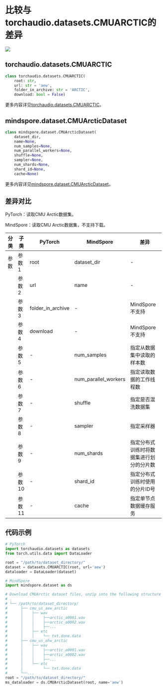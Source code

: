 # 比较与torchaudio.datasets.CMUARCTIC的差异

<a href="https://gitee.com/mindspore/docs/blob/r2.1/docs/mindspore/source_zh_cn/note/api_mapping/pytorch_diff/CMUARCTIC.md" target="_blank"><img src="https://mindspore-website.obs.cn-north-4.myhuaweicloud.com/website-images/r2.1/resource/_static/logo_source.png"></a>

## torchaudio.datasets.CMUARCTIC

```python
class torchaudio.datasets.CMUARCTIC(
    root: str,
    url: str = 'aew',
    folder_in_archive: str = 'ARCTIC',
    download: bool = False)
```

更多内容详见[torchaudio.datasets.CMUARCTIC](https://pytorch.org/audio/0.8.0/datasets.html#cmuarctic)。

## mindspore.dataset.CMUArcticDataset

```python
class mindspore.dataset.CMUArcticDataset(
    dataset_dir,
    name=None,
    num_samples=None,
    num_parallel_workers=None,
    shuffle=None,
    sampler=None,
    num_shards=None,
    shard_id=None,
    cache=None)
```

更多内容详见[mindspore.dataset.CMUArcticDataset](https://mindspore.cn/docs/zh-CN/r2.1/api_python/dataset/mindspore.dataset.CMUArcticDataset.html#mindspore.dataset.CMUArcticDataset)。

## 差异对比

PyTorch：读取CMU Arctic数据集。

MindSpore：读取CMU Arctic数据集，不支持下载。

| 分类 | 子类 |PyTorch | MindSpore | 差异 |
| --- | ---   | ---   | ---        |---  |
|参数 | 参数1 | root    | dataset_dir    | - |
|     | 参数2 | url      | name    |- |
|     | 参数3 | folder_in_archive      | -    | MindSpore不支持|
|     | 参数4 | download    | -   | MindSpore不支持 |
|     | 参数5 | -    | num_samples | 指定从数据集中读取的样本数 |
|     | 参数6 | -    | num_parallel_workers | 指定读取数据的工作线程数 |
|     | 参数7 | -    | shuffle  | 指定是否混洗数据集 |
|     | 参数8 | -    | sampler  | 指定采样器 |
|     | 参数9 | -    | num_shards | 指定分布式训练时将数据集进行划分的分片数 |
|     | 参数10 | -    | shard_id | 指定分布式训练时使用的分片ID号 |
|     | 参数11 | -    | cache | 指定单节点数据缓存服务 |

## 代码示例

```python
# PyTorch
import torchaudio.datasets as datasets
from torch.utils.data import DataLoader

root = "/path/to/dataset_directory/"
dataset = datasets.CMUARCTIC(root, url='aew')
dataloader = DataLoader(dataset)

# MindSpore
import mindspore.dataset as ds

# Download CMUArctic dataset files, unzip into the following structure
# .
# └── /path/to/dataset_directory/
#      ├── cmu_us_aew_arctic
#      │    ├── wav
#      │    │    ├──arctic_a0001.wav
#      │    │    ├──arctic_a0002.wav
#      │    │    ├──...
#      │    ├── etc
#      │    │    └── txt.done.data
#      ├── cmu_us_ahw_arctic
#      │    ├── wav
#      │    │    ├──arctic_a0001.wav
#      │    │    ├──arctic_a0002.wav
#      │    │    ├──...
#      │    └── etc
#      │         └── txt.done.data
#      └──...
root = "/path/to/dataset_directory/"
ms_dataloader = ds.CMUArcticDataset(root, name='aew')
```
